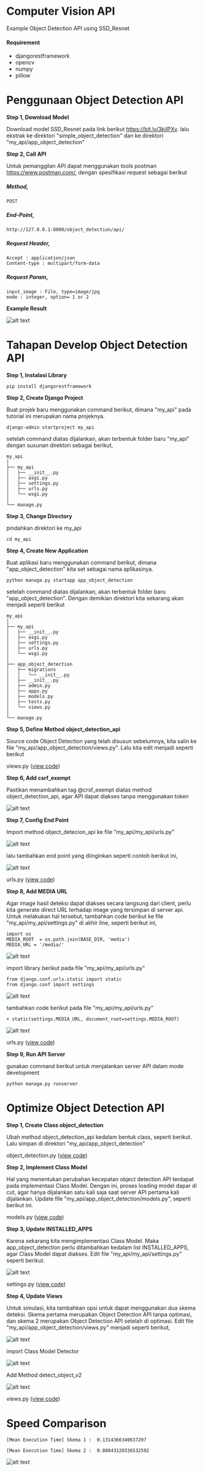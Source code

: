 # Computer Vision API

Example Object Detection API using SSD_Resnet

#### Requirement
+ djangorestframework 
+ opencv
+ numpy
+ pillow

# Penggunaan Object Detection API

**Step 1, Download Model**

Download model SSD_Resnet pada link berikut https://bit.ly/3kjIPXv. lalu ekstrak ke direktori "simple_object_detection" dan ke direktori "my_api/app_object_detection"


**Step 2, Call API**

Untuk pemanggilan API dapat menggunakan tools postman https://www.postman.com/, dengan spesifikasi request sebagai berikut

##### Method,

```
POST
```

##### End-Point,

```
http://127.0.0.1:8000/object_detection/api/
```

##### Request Header, 

```
Accept : application/json                    
Content-type : multipart/form-data
```                 

##### Request Param,

```
input_image : File, type=image/jpg
mode : integer, option= 1 or 2
```

**Example Result**

![alt text](docs/pic00.jpg)

# Tahapan Develop Object Detection API

**Step 1, Instalasi Library**

```
pip install djangorestframework
```

**Step 2, Create Django Project**

Buat projek baru menggunakan command berikut, dimana "my_api" pada tutorial ini merupakan nama projeknya.

```
django-admin startproject my_api
```

setelah command diatas dijalankan, akan terbentuk folder baru "my_api" dengan susunan direktori sebagai berikut,

    my_api
    │
    ├── my_api                    
    │   ├── __init__.py
    │   ├── asgi.py
    │   ├── settings.py
    │   ├── urls.py
    │   └── wsgi.py
    │
    └── manage.py
    
    
**Step 3, Change Directory**

pindahkan direktori ke my_api

```
cd my_api
```
    
    
**Step 4, Create New Application**

Buat aplikasi baru menggunakan command berikut, dimana "app_object_detection" kita set sebagai nama aplikasinya.

```
python manage.py startapp app_object_detection
```

setelah command diatas dijalankan, akan terbentuk folder baru "app_object_detection". Dengan demikian direktori kita sekarang akan menjadi seperti berikut

    my_api
    │
    ├── my_api                    
    │   ├── __init__.py
    │   ├── asgi.py
    │   ├── settings.py
    │   ├── urls.py
    │   └── wsgi.py
    │
    ├── app_object_detection                    
    │   ├── migrations
    │   │   └── __init__.py
    │   ├── __init__.py 
    │   ├── admin.py
    │   ├── apps.py
    │   ├── models.py
    │   ├── tests.py
    │   └── views.py
    │   
    └── manage.py
    
    
**Step 5, Define Method object_detection_api**

Source code Object Detection yang telah disusun sebelumnya, kita salin ke file "my_api/app_object_detection/views.py". Lalu kita edit menjadi seperti berikut

views.py ([view code](docs/archieve_views_v1.py))


**Step 6, Add csrf_exempt** 

Pastikan menambahkan tag @crsf_exempt diatas method object_detection_api, agar API dapat diakses tanpa menggunakan token

![alt text](docs/pic01.jpg)


**Step 7, Config End Point**

Import method object_detecion_api ke file "my_api/my_api/urls.py"

![alt text](docs/pic02.jpg)

lalu tambahkan end point yang diinginkan seperti contoh berikut ini,

![alt text](docs/pic03.jpg)

urls.py ([view code](docs/archieve_views_v1.py))


**Step 8, Add MEDIA URL**

Agar image hasil deteksi dapat diakses secara langsung dari client, perlu kita generate direct URL terhadap image yang tersimpan di server api. Untuk melakukan hal tersebut, tambahkan code berikut ke file "my_api/my_api/settings.py" di akhir line, seperti berikut ini,

```
import os
MEDIA_ROOT  = os.path.join(BASE_DIR, 'media')
MEDIA_URL = '/media/'
```

![alt text](docs/pic04.jpg)

import library berikut pada file "my_api/my_api/urls.py"

```
from django.conf.urls.static import static
from django.conf import settings
```

![alt text](docs/pic05.jpg)

tambahkan code berikut pada file "my_api/my_api/urls.py"

```
+ static(settings.MEDIA_URL, document_root=settings.MEDIA_ROOT)
```

![alt text](docs/pic06.jpg)

urls.py ([view code](docs/archieve_urls_v2.py))


**Step 9, Run API Server**

gunakan command berikut untuk menjalankan server API dalam mode development

```
python manage.py runserver
```


# Optimize Object Detection API

**Step 1, Create Class object_detection**

Ubah method object_detection_api kedalam bentuk class, seperti berikut. Lalu simpan di direktori "my_api/app_object_detection"

object_detection.py ([view code](my_api/app_object_detection/object_detection.py))


**Step 2, Implement Class Model**

Hal yang menentukan perubahan kecepatan object detection API terdapat pada implementasi Class Model. Dengan ini, proses loading model dapar di cut, agar hanya dijalankan satu kali saja saat server API pertama kali dijalankan. Update file "my_api/app_object_detection/models.py", seperti berikut ini.

models.py ([view code](my_api/app_object_detection/models.py))

**Step 3, Update INSTALLED_APPS**

Karena sekarang kita mengimplementasi Class Model. Maka app_object_detection perlu ditambahkan kedalam list INSTALLED_APPS, agar Class Model dapat diakses. Edit file "my_api/my_api/settings.py" seperti berikut.

![alt text](docs/pic07.jpg)

settings.py ([view code](my_api/my_api/settings.py))

**Step 4, Update Views**

Untuk simulasi, kita tambahkan opsi untuk dapat menggunakan dua skema deteksi. Skema pertama merupakan Object Detection API tanpa optimasi, dan skema 2 merupakan Object Detection API setelah di optimasi. Edit file "my_api/app_object_detection/views.py" menjadi seperti berikut,

![alt text](docs/pic08.jpg)

import Class Model Detector

![alt text](docs/pic09.jpg)

Add Method detect_object_v2

![alt text](docs/pic10.jpg)

views.py ([view code](my_api/app_object_detection/views.py))

# Speed Comparison

```
[Mean Execution Time] Skema 1 :  0.1314366340637207

[Mean Execution Time] Skema 2 :  0.08843120336532592
```

![alt text](docs/pic11.jpg)